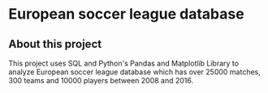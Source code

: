 # European soccer league database 

## About this project
This project uses SQL and Python's Pandas and Matplotlib Library to analyze European soccer league database which has over 25000 matches, 300 teams and 10000 players between 2008 and 2016. 